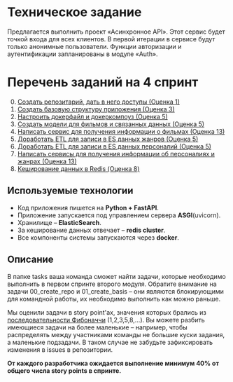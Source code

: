 # Техническое задание

Предлагается выполнить проект «Асинхронное API». Этот сервис будет точкой входа для всех клиентов. В первой итерации в сервисе будут только анонимные пользователи. Функции авторизации и аутентификации запланированы в модуле «Auth».

# Перечень заданий на 4 спринт
0. [Создать репозитарий, дать в него доступы (Оценка 1)](./tasks/00_create_repo.md)
1. [Создать базовую структуру приложения (Оценка 3)](./tasks/01_create_basis.md)
2. [Настроить докерфайл и докеркомпоуз (Оценка 5)](./tasks/02_docker.md)
3. [Создать модели для фильмов и связанных данных (Оценка 5)](./tasks/03_models.md)
4. [Написать сервис для получения информации о фильмах (Оценка 13)](./tasks/04_film_logic.md)
5. [Доработать ETL для записи в ES данных жанров (Оценка 5)](./tasks/05_etl_genre.md)
6. [Доработать ETL для записи в ES данных персоналий (Оценка 5)](./tasks/06_etl_person.md)
7. [Написать сервисы для получения информации об персоналиях и жанрах (Оценка 13)](./tasks/07_genre_person_logic.md)
8. [Кеширование данных в Redis (Оценка 8)](./tasks/08_cache.md)

## Используемые технологии

- Код приложения пишется на **Python + FastAPI**.
- Приложение запускается под управлением сервера **ASGI**(uvicorn).
- Хранилище – **ElasticSearch**.
- За кеширование данных отвечает – **redis cluster**.
- Все компоненты системы запускаются через **docker**.

## Описание
В папке tasks ваша команда сможет найти задачи, которые необходимо выполнить в первом спринте второго модуля. Обратите внимание на задачи 00_create_repo и 01_create_basis – они являются блокирующими для командной работы, их необходимо выполнить как можно раньше.

Мы оценили задачи в story point'ах, значения которых брались из [последовательности Фибоначчи](https://ru.wikipedia.org/wiki/Числа_Фибоначчи) (1,2,3,5,8,…).
Вы можете разбить имеющиеся задачи на более маленькие – например, чтобы распределять между участниками команды не большие куски задания, а маленькие подзадачи. В таком случае не забудьте зафиксировать изменения в issues в репозитории.

**От каждого разработчика ожидается выполнение минимум 40% от общего числа story points в спринте.**
